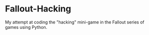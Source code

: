 # Fallout-Hacking
My attempt at coding the "hacking" mini-game in the Fallout series of games using Python.

